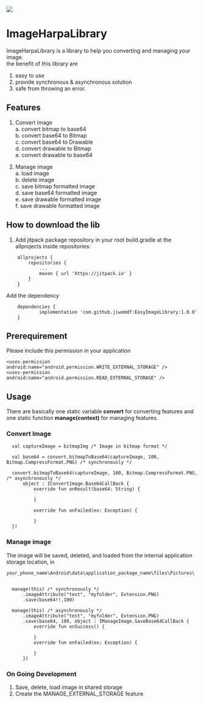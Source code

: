 [![](https://jitpack.io/v/jiwomdf/EasyImageLibrary.svg)](https://jitpack.io/#jiwomdf/EasyImageLibrary)


# ImageHarpaLibrary
ImageHarpaLibrary is a library to help you converting and managing your image. <br>
the benefit of this library are
1. easy to use <br>
2. provide synchronous & asynchronous solution <br>
3. safe from throwing an error. <br>

## Features
1. Convert image <br>
  a. convert bitmap to base64 <br>
  b. convert base64 to Bitmap <br>
  c. convert base64 to Drawable <br>
  d. convert drawable to Bitmap <br>
  e. convert drawable to base64 <br>
  
2. Manage image <br>
  a. load image <br>
  b. delete image <br>
  c. save bitmap formatted image <br>
  d. save base64 formatted image <br>
  e. save drawable formatted image <br>
  f. save drawable formatted image <br>

## How to download the lib
1. Add jitpack package repository in your root build.gradle at the allprojects inside repositories:
```
	allprojects {
		repositories {
			...
			maven { url 'https://jitpack.io' }
		}
	}

```
Add the dependency
```
	dependencies {
	        implementation 'com.github.jiwomdf:EasyImageLibrary:1.0.0'
	}
```
## Prerequirement
Please include this permission in your application <br>
```
<uses-permission android:name="android.permission.WRITE_EXTERNAL_STORAGE" />
<uses-permission android:name="android.permission.READ_EXTERNAL_STORAGE" /> 
```

## Usage

There are basically one static variable **convert** for converting features and one static function **manage(context)** for managing features. <br>

### Convert Image 
```
  val captureImage = bitmapImg /* Image in bitmap format */
  
  val base64 = convert.bitmapToBase64(captureImage, 100, Bitmap.CompressFormat.PNG) /* synchronously */
  
  convert.bitmapToBase64(captureImage, 100, Bitmap.CompressFormat.PNG, /* asynchronously */
      object : IConvertImage.Base64CallBack {
          override fun onResult(base64: String) {

          }

          override fun onFailed(ex: Exception) {

          }
  })
```

### Manage image 
The image will be saved, deleted, and loaded from the internal application storage location, in
```
your_phone_name\Android\data\application_package_name\files\Pictures\
```
```

  manage(this) /* synchronously */
      .imageAttribute("test", "myfolder", Extension.PNG)
      .save(base64!!,100)
      
  manage(this) /* asynchronously */
      .imageAttribute("test", "myfolder", Extension.PNG)
      .save(base64, 100, object : IManageImage.SaveBase64CallBack {
          override fun onSuccess() {

          }
          override fun onFailed(ex: Exception) {

          }
      })
```

### On Going Development
1. Save, delete, load image in shared storage <br>
2. Create the MANAGE_EXTERNAL_STORAGE feature
